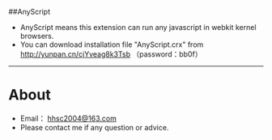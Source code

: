 ##AnyScript
* AnyScript means this extension can run any javascript in webkit kernel browsers.
* You can download installation file "AnyScript.crx" from http://yunpan.cn/cjYveag8k3Tsb （password：bb0f）

----
# About
* Email： <hhsc2004@163.com>
* Please contact me if any question or advice.